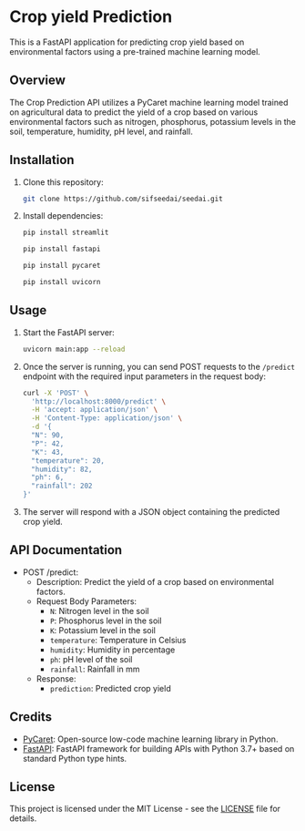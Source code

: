# Crop yield Prediction

This is a FastAPI application for predicting crop yield based on environmental factors using a pre-trained machine learning model.

## Overview

The Crop Prediction API utilizes a PyCaret machine learning model trained on agricultural data to predict the yield of a crop based on various environmental factors such as nitrogen, phosphorus, potassium levels in the soil, temperature, humidity, pH level, and rainfall.

## Installation

1. Clone this repository:
    ```bash
    git clone https://github.com/sifseedai/seedai.git
    ```

2. Install dependencies:
    ```bash
    pip install streamlit

    pip install fastapi

    pip install pycaret

    pip install uvicorn
    ```

## Usage

1. Start the FastAPI server:
    ```bash
    uvicorn main:app --reload
    ```

2. Once the server is running, you can send POST requests to the `/predict` endpoint with the required input parameters in the request body:
    ```bash
    curl -X 'POST' \
      'http://localhost:8000/predict' \
      -H 'accept: application/json' \
      -H 'Content-Type: application/json' \
      -d '{
      "N": 90,
      "P": 42,
      "K": 43,
      "temperature": 20,
      "humidity": 82,
      "ph": 6,
      "rainfall": 202
    }'
    ```

3. The server will respond with a JSON object containing the predicted crop yield.

## API Documentation

- POST /predict:
  - Description: Predict the yield of a crop based on environmental factors.
  - Request Body Parameters:
    - `N`: Nitrogen level in the soil
    - `P`: Phosphorus level in the soil
    - `K`: Potassium level in the soil
    - `temperature`: Temperature in Celsius
    - `humidity`: Humidity in percentage
    - `ph`: pH level of the soil
    - `rainfall`: Rainfall in mm
  - Response:
    - `prediction`: Predicted crop yield

## Credits

- [PyCaret](https://pycaret.org/): Open-source low-code machine learning library in Python.
- [FastAPI](https://fastapi.tiangolo.com/): FastAPI framework for building APIs with Python 3.7+ based on standard Python type hints.

## License

This project is licensed under the MIT License - see the [LICENSE](LICENSE) file for details.
